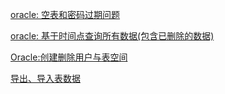[oracle: 空表和密码过期问题](https://github.com/cnfanhua/Q-A/issues/4)

[oracle: 基于时间点查询所有数据(包含已删除的数据)](https://github.com/cnfanhua/Q-A/issues/12)

[Oracle:创建删除用户与表空间](https://github.com/cnfanhua/Q-A/issues/17)

[导出、导入表数据](/Oracle/Exp-Imp.md)
